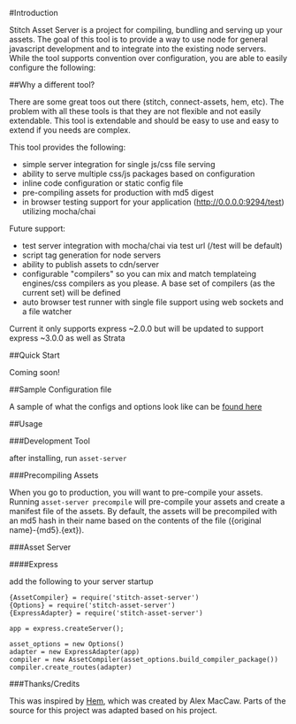 #Introduction

Stitch Asset Server is a project for compiling, bundling and serving up your assets. The goal of this tool is to provide a way to use node for general javascript development and to integrate into the existing node servers. While the tool supports convention over configuration, you are able to easily configure the following:

##Why a different tool?

There are some great toos out there (stitch, connect-assets, hem, etc). The problem with all these tools is that they are not flexible and not easily extendable. This tool is extendable and should be easy to use and easy to extend if you needs are complex.

This tool provides the following:
 
* simple server integration for single js/css file serving
* ability to serve multiple css/js packages based on configuration
* inline code configuration or static config file
* pre-compiling assets for production with md5 digest
* in browser testing support for your application (http://0.0.0.0:9294/test) utilizing mocha/chai

Future support:

* test server integration with mocha/chai via test url (/test will be default)
* script tag generation for node servers
* ability to publish assets to cdn/server
* configurable "compilers" so you can mix and match templateing engines/css compilers as you please. A base set of compilers (as the current set) will be defined
* auto browser test runner with single file support using web sockets and a file watcher

Current it only supports express ~2.0.0 but will be updated to support express ~3.0.0 as well as Strata

##Quick Start

Coming soon!

##Sample Configuration file

A sample of what the configs and options look like can be [found here](https://github.com/danshultz/stitch-asset-server/blob/master/test/options_test.coffee)

##Usage

###Development Tool

after installing, run ```asset-server```

###Precompiling Assets

When you go to production, you will want to pre-compile your assets. Running ```asset-server precompile``` will pre-compile your assets and create a manifest file of the assets. By default, the assets will be precompiled with an md5 hash in their name based on the contents of the file ({original name}-{md5}.{ext}).

###Asset Server

####Express

add the following to your server startup

```coffee-script
{AssetCompiler} = require('stitch-asset-server')
{Options} = require('stitch-asset-server')
{ExpressAdapter} = require('stitch-asset-server')

app = express.createServer();

asset_options = new Options()
adapter = new ExpressAdapter(app)
compiler = new AssetCompiler(asset_options.build_compiler_package())
compiler.create_routes(adapter)
```


###Thanks/Credits

This was inspired by [Hem](https://github.com/maccman/hem), which was created by Alex MacCaw. Parts of the source for this project was adapted based on his project.

